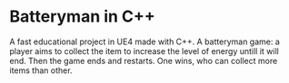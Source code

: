# Batteryman in C++
A fast educational project in UE4 made with C++. A batteryman game: a player aims to collect the item to increase the level of energy untill it will end. Then the game ends and restarts. One wins, who can collect more items than other. 
